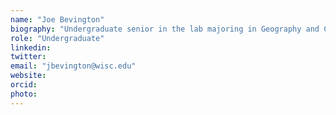 ```yaml
---
name: "Joe Bevington"
biography: "Undergraduate senior in the lab majoring in Geography and Conservation Biology. For a senior thesis project, he is working with NEOTOMA and SynTRACE paleoclimate datasets to model phenological mismatch of Picea as a result of natural variations in solar radiation over the last 22,000 years"
role: "Undergraduate"
linkedin:
twitter:
email: "jbevington@wisc.edu"
website:
orcid:
photo: 
---
```

